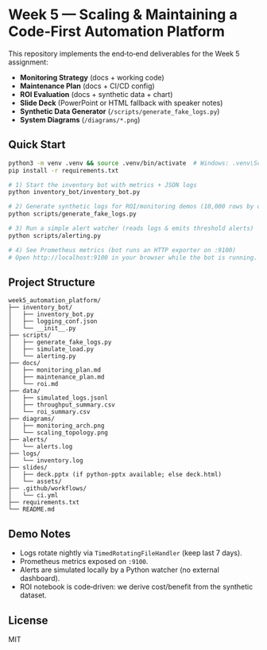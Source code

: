 # Week 5 — Scaling & Maintaining a Code‑First Automation Platform

This repository implements the end‑to‑end deliverables for the Week 5 assignment:

- **Monitoring Strategy** (docs + working code)
- **Maintenance Plan** (docs + CI/CD config)
- **ROI Evaluation** (docs + synthetic data + chart)
- **Slide Deck** (PowerPoint or HTML fallback with speaker notes)
- **Synthetic Data Generator** (`/scripts/generate_fake_logs.py`)
- **System Diagrams** (`/diagrams/*.png`)

## Quick Start

```bash
python3 -m venv .venv && source .venv/bin/activate  # Windows: .venv\Scripts\activate
pip install -r requirements.txt

# 1) Start the inventory bot with metrics + JSON logs
python inventory_bot/inventory_bot.py

# 2) Generate synthetic logs for ROI/monitoring demos (10,000 rows by default)
python scripts/generate_fake_logs.py

# 3) Run a simple alert watcher (reads logs & emits threshold alerts)
python scripts/alerting.py

# 4) See Prometheus metrics (bot runs an HTTP exporter on :9100)
# Open http://localhost:9100 in your browser while the bot is running.
```

## Project Structure

```
week5_automation_platform/
├── inventory_bot/
│   ├── inventory_bot.py
│   ├── logging_conf.json
│   └── __init__.py
├── scripts/
│   ├── generate_fake_logs.py
│   ├── simulate_load.py
│   └── alerting.py
├── docs/
│   ├── monitoring_plan.md
│   ├── maintenance_plan.md
│   └── roi.md
├── data/
│   ├── simulated_logs.jsonl
│   ├── throughput_summary.csv
│   └── roi_summary.csv
├── diagrams/
│   ├── monitoring_arch.png
│   └── scaling_topology.png
├── alerts/
│   └── alerts.log
├── logs/
│   └── inventory.log
├── slides/
│   ├── deck.pptx (if python-pptx available; else deck.html)
│   └── assets/
├── .github/workflows/
│   └── ci.yml
├── requirements.txt
└── README.md
```

## Demo Notes

- Logs rotate nightly via `TimedRotatingFileHandler` (keep last 7 days).
- Prometheus metrics exposed on `:9100`.
- Alerts are simulated locally by a Python watcher (no external dashboard).
- ROI notebook is code‑driven: we derive cost/benefit from the synthetic dataset.

## License

MIT
